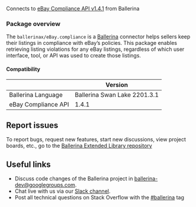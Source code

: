 Connects to [eBay Compliance API v1.4.1](https://developer.ebay.com) from Ballerina

### Package overview
The `ballerinax/eBay.compliance` is a [Ballerina](https://ballerina.io/) connector helps sellers keep their listings in compliance with eBay’s policies.
This package enables retrieving listing violations for any eBay listings, regardless of which user interface, tool, or API was used to create those listings.

#### Compatibility
|                                   | Version                       |
|-----------------------------------|-------------------------------|
| Ballerina Language                | Ballerina Swan Lake 2201.3.1    |
| eBay Compliance API               | 1.4.1                         |

## Report issues
To report bugs, request new features, start new discussions, view project boards, etc., go to the [Ballerina Extended Library repository](https://github.com/ballerina-platform/ballerina-extended-library)

## Useful links
- Discuss code changes of the Ballerina project in [ballerina-dev@googlegroups.com](mailto:ballerina-dev@googlegroups.com).
- Chat live with us via our [Slack channel](https://ballerina.io/community/slack/).
- Post all technical questions on Stack Overflow with the [#ballerina](https://stackoverflow.com/questions/tagged/ballerina) tag

